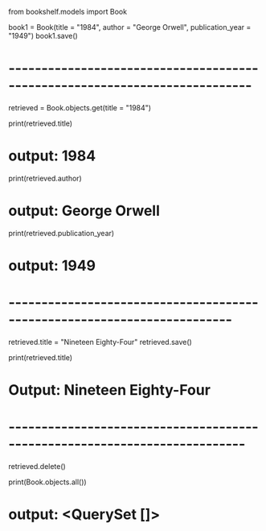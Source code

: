 from bookshelf.models import Book 

book1 = Book(title = "1984", author = "George Orwell", publication_year = "1949")
book1.save()

# ---------------------------------------------------------------------------

retrieved = Book.objects.get(title = "1984")

print(retrieved.title)
# output: 1984

print(retrieved.author)
# output: George Orwell

print(retrieved.publication_year)
# output: 1949

# ------------------------------------------------------------------------

retrieved.title = "Nineteen Eighty-Four"
retrieved.save()

print(retrieved.title)
# Output: Nineteen Eighty-Four

# --------------------------------------------------------------------------

retrieved.delete()

print(Book.objects.all())
# output: <QuerySet []>